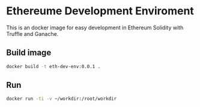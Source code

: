 # Ethereume Development Enviroment
This is  an docker image for easy development in Ethereum Solidity with Truffle and Ganache.

## Build image

```bash
docker build -t eth-dev-env:0.0.1 .
```


## Run

```bash
docker run -ti -v ~/workdir:/root/workdir
```
